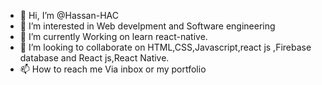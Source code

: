- 👋 Hi, I’m @Hassan-HAC
- 👀 I’m interested in Web develpment and Software engineering
- 🌱 I’m currently Working on learn react-native.
- 💞️ I’m looking to collaborate on HTML,CSS,Javascript,react js ,Firebase database and React js,React Native.
- 📫 How to reach me Via inbox or my portfolio

<!---
Hassan-Hmc/Hassan-Hmc is a ✨ special ✨ repository because its `README.md` (this file) appears on your GitHub profile.
You can click the Preview link to take a look at your changes.
--->
